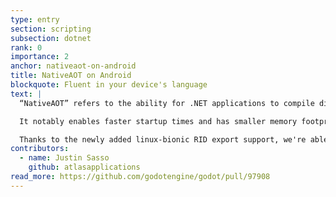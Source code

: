 ```yaml
---
type: entry
section: scripting
subsection: dotnet
rank: 0
importance: 2
anchor: nativeaot-on-android
title: NativeAOT on Android
blockquote: Fluent in your device's language
text: |
  “NativeAOT” refers to the ability for .NET applications to compile directly to a device’s native code, bypassing the need for the .NET runtime entirely.

  It notably enables faster startup times and has smaller memory footprints.

  Thanks to the newly added linux-bionic RID export support, we're able to bring that feature for Android devices.
contributors:
  - name: Justin Sasso
    github: atlasapplications
read_more: https://github.com/godotengine/godot/pull/97908
---
```

